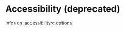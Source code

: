 # Accessibility (deprecated)

Infos on [.accessibilityrc options](https://github.com/yargalot/AccessSniff)

